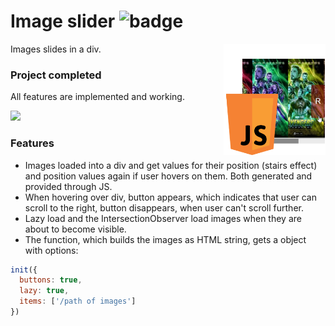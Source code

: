 # Image slider ![badge]

<img src="xgithub/slider.png" align="right"
     title="imgage slider" width="163" height="178">

Images slides in a div.

[badge]: https://img.shields.io/badge/status-stable-green.svg

### Project completed

All features are implemented and working.

![](xgithub/slider.gif)

### Features

- Images loaded into a div and get values for their position (stairs effect)
and position values again if user hovers on them. Both generated and provided
through JS.
- When hovering over div, button appears, which indicates that user can scroll to the right,
button disappears, when user can't scroll further.
- Lazy load and the IntersectionObserver load images when they are about to become visible.
- The function, which builds the images as HTML string, gets a object with options:
```js
init({
  buttons: true,
  lazy: true,
  items: ['/path of images']
})
```
